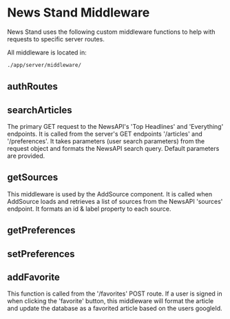 # News Stand Middleware #

News Stand uses the following custom middleware functions to help with requests to specific server routes.

All middleware is located in:

```sh
./app/server/middleware/
``` 

## authRoutes ##

## searchArticles ##

The primary GET request to the NewsAPI's 'Top Headlines' and 'Everything' endpoints. It is called from the server's GET endpoints '/articles' and '/preferences'. It takes parameters (user search parameters) from the request object and formats the NewsAPI search query. Default parameters are provided. 

## getSources ##

This middleware is used by the AddSource component. It is called when AddSource loads and retrieves a list of sources from the NewsAPI 'sources' endpoint. It formats an id & label property to each source. 

## getPreferences ##

## setPreferences ##

## addFavorite ##

This function is called from the '/favorites' POST route. If a user is signed in when clicking the 'favorite' button, this middleware will format the article and update the database as a favorited article based on the users googleId. 
